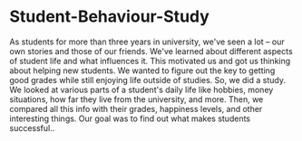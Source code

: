 # Student-Behaviour-Study


As students for more than three years in university, we've seen a lot – our own 
stories and those of our friends. We've learned about different aspects of 
student life and what influences it. This motivated us and got us thinking about 
helping new students. We wanted to figure out the key to getting good grades 
while still enjoying life outside of studies.
So, we did a study. We looked at various parts of a student's daily life like 
hobbies, money situations, how far they live from the university, and more. 
Then, we compared all this info with their grades, happiness levels, and other 
interesting things. Our goal was to find out what makes students successful..
